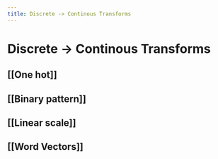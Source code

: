 ```yaml
---
title: Discrete -> Continous Transforms
---
```


# Discrete -> Continous Transforms

## [[One hot]]

## [[Binary pattern]]

## [[Linear scale]]

## [[Word Vectors]]
































































